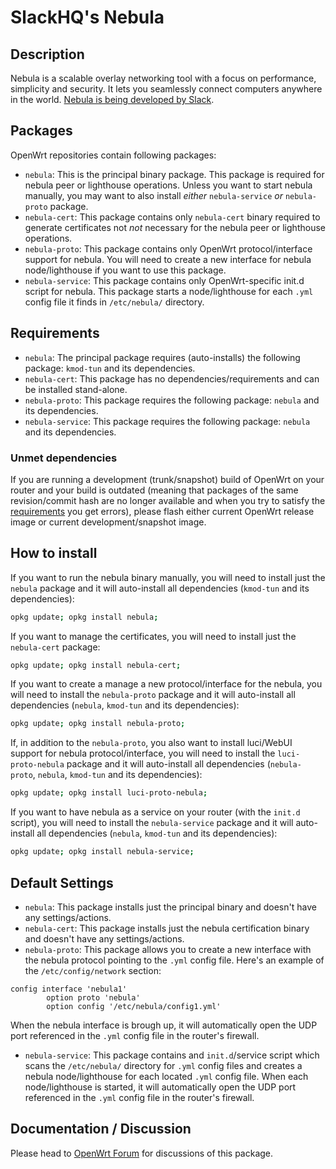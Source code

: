 <!-- markdownlint-disable MD013 -->

<!-- markdownlint-disable MD030 -->

# SlackHQ's Nebula

## Description

Nebula is a scalable overlay networking tool with a focus on performance, simplicity and security. It lets you seamlessly connect computers anywhere in the world. [Nebula is being developed by Slack](https://github.com/slackhq/nebula).

## Packages

OpenWrt repositories contain following packages:

-   `nebula`: This is the principal binary package. This package is required for nebula peer or lighthouse operations. Unless you want to start nebula manually, you may want to also install _either_ `nebula-service` _or_ `nebula-proto` package.
-   `nebula-cert`: This package contains only `nebula-cert` binary required to generate certificates not _not_ necessary for the nebula peer or lighthouse operations.
-   `nebula-proto`: This package contains only OpenWrt protocol/interface support for nebula. You will need to create a new interface for nebula node/lighthouse if you want to use this package.
-   `nebula-service`: This package contains only OpenWrt-specific init.d script for nebula. This package starts a node/lighthouse for each `.yml` config file it finds in `/etc/nebula/` directory.

## Requirements

-   `nebula`: The principal package requires (auto-installs) the following package: `kmod-tun` and its dependencies.
-   `nebula-cert`: This package has no dependencies/requirements and can be installed stand-alone.
-   `nebula-proto`: This package requires the following package: `nebula` and its dependencies.
-   `nebula-service`: This package requires the following package: `nebula` and its dependencies.

### Unmet dependencies

If you are running a development (trunk/snapshot) build of OpenWrt on your router and your build is outdated (meaning that packages of the same revision/commit hash are no longer available and when you try to satisfy the [requirements](#requirements) you get errors), please flash either current OpenWrt release image or current development/snapshot image.

## How to install

If you want to run the nebula binary manually, you will need to install just the `nebula` package and it will auto-install all dependencies (`kmod-tun` and its dependencies):

```sh
opkg update; opkg install nebula;
```

If you want to manage the certificates, you will need to install just the `nebula-cert` package:

```sh
opkg update; opkg install nebula-cert;
```

If you want to create a manage a new protocol/interface for the nebula, you will need to install the `nebula-proto` package and it will auto-install all dependencies (`nebula`, `kmod-tun` and its dependencies):

```sh
opkg update; opkg install nebula-proto;
```

If, in addition to the `nebula-proto`, you also want to install luci/WebUI support for nebula protocol/interface, you will need to install the `luci-proto-nebula` package and it will auto-install all dependencies (`nebula-proto`, `nebula`, `kmod-tun` and its dependencies):

```sh
opkg update; opkg install luci-proto-nebula;
```

If you want to have nebula as a service on your router (with the `init.d` script), you will need to install the `nebula-service` package and it will auto-install all dependencies (`nebula`, `kmod-tun` and its dependencies):

```sh
opkg update; opkg install nebula-service;
```

## Default Settings

-   `nebula`: This package installs just the principal binary and doesn't have any settings/actions.
-   `nebula-cert`: This package installs just the nebula certification binary and doesn't have any settings/actions.
-   `nebula-proto`: This package allows you to create a new interface with the nebula protocol pointing to the `.yml` config file. Here's an example of the `/etc/config/network` section:

```text
config interface 'nebula1'
        option proto 'nebula'
        option config '/etc/nebula/config1.yml'
```

   When the nebula interface is brough up, it will automatically open the UDP port referenced in the `.yml` config file in the router's firewall.

-   `nebula-service`: This package contains and `init.d`/service script which scans the `/etc/nebula/` directory for `.yml` config files and creates a nebula node/lighthouse for each located `.yml` config file. When each node/lighthouse is started, it will automatically open the UDP port referenced in the `.yml` config file in the router's firewall.

## Documentation / Discussion

Please head to [OpenWrt Forum](https://forum.openwrt.org/t/slacks-nebula-on-openwrt-discussion-thread/85431) for discussions of this package.

<!-- markdownlint-disable MD033 -->

<script defer src='https://static.cloudflareinsights.com/beacon.min.js' data-cf-beacon='{"token": "911798f2c34b45338f8f8182830a3eb6"}'></script>
